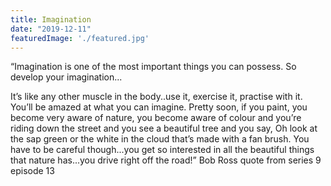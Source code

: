 ```yaml
---
title: Imagination
date: "2019-12-11"
featuredImage: './featured.jpg'
---
```


“Imagination is one of the most important things you can possess. So develop your imagination...

<!-- end -->

It’s like any other muscle in the body..use it, exercise it, practise with it. You’ll be amazed at what you can imagine. Pretty soon, if you paint, you become very aware of nature, you become aware of colour and you’re riding down the street and you see a beautiful tree and you say, Oh look at the sap green or the white in the cloud that’s made with a fan brush. You have to be careful though...you get so interested in all the beautiful things that nature has...you drive right off the road!”
Bob Ross quote from series 9 episode 13